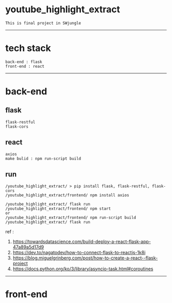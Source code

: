 # youtube_highlight_extract
    This is final project in SWjungle

-----

# tech stack
    back-end : flask
    front-end : react 

-----

# back-end

## flask
    flask-restful
    flask-cors
## react
    axios
    make bulid : npm run-script build

## run
    /youtube_highlight_extract/ > pip install flask, flask-restful, flask-cors
    /youtube_highlight_extract/frontend/ npm install axios

    /youtube_highlight_extract/ flask run
    /youtube_highlight_extract/frontend/ npm start
    or
    /youtube_highlight_extract/frontend/ npm run-script build
    /youtube_highlight_extract/ flask run

ref : 
1. https://towardsdatascience.com/build-deploy-a-react-flask-app-47a89a5d17d9
2. https://dev.to/nagatodev/how-to-connect-flask-to-reactjs-1k8i
3. https://blog.miguelgrinberg.com/post/how-to-create-a-react--flask-project
4. https://docs.python.org/ko/3/library/asyncio-task.html#coroutines

-----

# front-end